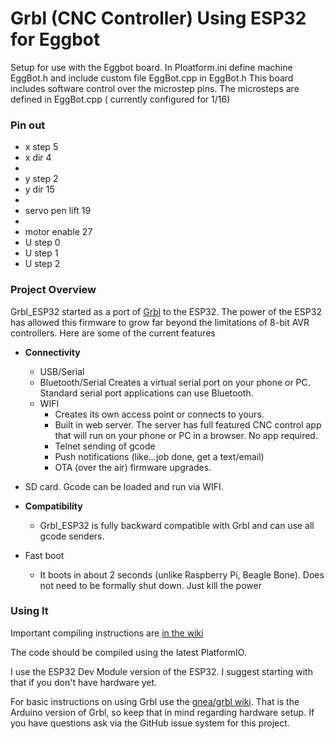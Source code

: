 

# Grbl (CNC Controller) Using ESP32 for Eggbot

Setup for use with the Eggbot board. In Ploatform.ini define machine EggBot.h and include custom file EggBot.cpp in EggBot.h
This board includes software control over the microstep pins. The microsteps are defined in EggBot.cpp ( currently configured for 1/16)
### Pin out

  - x step 5
  - x dir 4
  - 
  - y step 2
  - y dir 15
  - 
  - servo pen lift 19
  - 
  - motor enable 27
  - U step 0
  - U step 1
  - U step 2


### Project Overview

Grbl_ESP32 started as a port of [Grbl](https://github.com/gnea/grbl) to the ESP32. The power of the ESP32 has allowed this firmware to grow far beyond the limitations of 8-bit AVR controllers. Here are some of the current features

- **Connectivity**
  - USB/Serial
  - Bluetooth/Serial Creates a virtual serial port on your phone or PC. Standard serial port applications can use Bluetooth.
  - WIFI
    - Creates its own access point or connects to yours.
    - Built in web server. The server has full featured CNC control app that will run on your phone or PC in a browser. No app required.
    - Telnet sending of gcode
    - Push notifications (like...job done, get a text/email)
    - OTA (over the air) firmware upgrades.
- SD card. Gcode can be loaded and run via WIFI.
- **Compatibility** 
  - Grbl_ESP32 is fully backward compatible with Grbl and can use all gcode senders.
- Fast boot
  
  - It boots in about 2 seconds (unlike Raspberry Pi, Beagle Bone). Does not need to be formally shut down. Just kill the power


### Using It

Important compiling instructions are [in the wiki](https://github.com/bdring/Grbl_Esp32/wiki/Compiling-the-firmware)

The code should be compiled using the latest PlatformIO. 

I use the ESP32 Dev Module version of the ESP32. I suggest starting with that if you don't have hardware yet.

For basic instructions on using Grbl use the [gnea/grbl wiki](https://github.com/gnea/grbl/wiki). That is the Arduino version of Grbl, so keep that in mind regarding hardware setup. If you have questions ask via the GitHub issue system for this project.
